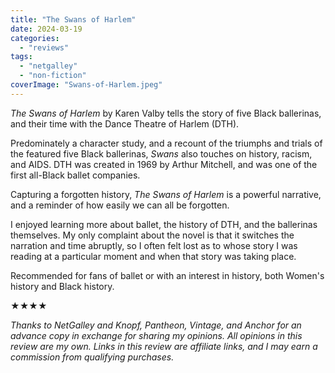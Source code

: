 ```yaml
---
title: "The Swans of Harlem"
date: 2024-03-19
categories: 
  - "reviews"
tags: 
  - "netgalley"
  - "non-fiction"
coverImage: "Swans-of-Harlem.jpeg"
---
```


_The Swans of Harlem_ by Karen Valby tells the story of five Black ballerinas, and their time with the Dance Theatre of Harlem (DTH).

Predominately a character study, and a recount of the triumphs and trials of the featured five Black ballerinas, _Swans_ also touches on history, racism, and AIDS. DTH was created in 1969 by Arthur Mitchell, and was one of the first all-Black ballet companies.

Capturing a forgotten history, _The Swans of Harlem_ is a powerful narrative, and a reminder of how easily we can all be forgotten.

I enjoyed learning more about ballet, the history of DTH, and the ballerinas themselves. My only complaint about the novel is that it switches the narration and time abruptly, so I often felt lost as to whose story I was reading at a particular moment and when that story was taking place.

Recommended for fans of ballet or with an interest in history, both Women's history and Black history.

★★★★

_Thanks to NetGalley and Knopf, Pantheon, Vintage, and Anchor for an advance copy in exchange for sharing my opinions. All opinions in this review are my own._ _Links in this review are affiliate links, and I may earn a commission from qualifying purchases._
